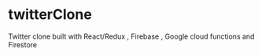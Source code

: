 # twitterClone
Twitter clone built with React/Redux , Firebase , Google cloud functions and Firestore
